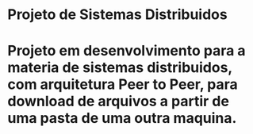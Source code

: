 <h1>Projeto de Sistemas Distribuidos<h1>
<p>Projeto em desenvolvimento para a materia de sistemas distribuidos, com arquitetura Peer to Peer, para download de arquivos a partir de uma pasta de uma outra maquina.<p>
